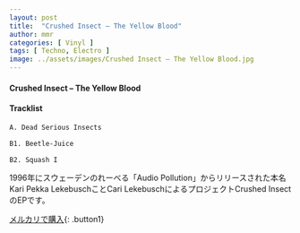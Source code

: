 ```yaml
---
layout: post
title:  "Crushed Insect – The Yellow Blood"
author: mmr
categories: [ Vinyl ]
tags: [ Techno, Electro ]
image: ../assets/images/Crushed Insect – The Yellow Blood.jpg
---
```


#### Crushed Insect – The Yellow Blood

#### Tracklist
```md
A. Dead Serious Insects

B1. Beetle-Juice

B2. Squash I
```

1996年にスウェーデンのれーべる「Audio Pollution」からリリースされた本名Kari Pekka LekebuschことCari LekebuschによるプロジェクトCrushed InsectのEPです。


[メルカリで購入](https://jp.mercari.com/item/m17439664895){: .button1}

